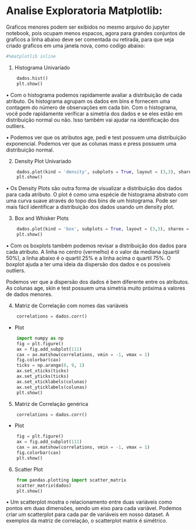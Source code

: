 # Analise Exploratoria Matplotlib:

Graficos menores podem ser exibidos no mesmo arquivo do jupyter notebook, pois ocupam menos espacos, agora para grandes conjuntos de graficos a linha abaixo deve ser comentada ou retirada, para que seja criado graficos em uma janela nova, como codigo abaixo:
```python
#%matplotlib inline
```


1. Histograma Univariado

```python
    dados.hist()
    plt.show()
```

• Com o histograma podemos rapidamente avaliar a distribuição de cada atributo. Os histograma agrupam os dados em bins e fornecem uma contagem do número de observações em cada bin. Com o histograma, você pode rapidamente verificar a simetria dos dados e se eles estão em distribuição normal ou não. Isso também vai ajudar na identificação dos outliers.

• Podemos ver que os atributos age, pedi e test possuem uma distribuição exponencial. Podemos ver que as colunas mass e press possuem uma distribuição normal.


2. Density Plot Univariado
```python
    dados.plot(kind = 'density', subplots = True, layout = (3,3), sharex = False)
    plt.show()
```
• Os Density Plots são outra forma de visualizar a distribuição dos dados para cada atributo. O plot é como uma espécie de histograma abstrato com uma curva suave através do topo dos bins de um histograma. Pode ser mais fácil identificar a distribuição dos dados usando um density plot.


3. Box and Whisker Plots
```python
    dados.plot(kind = 'box', subplots = True, layout = (3,3), sharex = False, sharey = False)
    plt.show()
```

• Com os boxplots também podemos revisar a distribuição dos dados para cada atributo. A linha no centro (vermelho) é o valor da mediana (quartil 50%), a linha abaixo é o quartil 25% e a linha acima o quartil 75%. O boxplot ajuda a ter uma ideia da dispersão dos dados e os possíveis outliers.

Podemos ver que a dispersão dos dados é bem diferente entre os atributos. As colunas age, skin e test possuem uma simetria muito próxima a valores de dados menores.


4. Matriz de Correlação com nomes das variáveis
```python
    correlations = dados.corr()
```
- Plot
```python
    import numpy as np
    fig = plt.figure()
    ax = fig.add_subplot(111)
    cax = ax.matshow(correlations, vmin = -1, vmax = 1)
    fig.colorbar(cax)
    ticks = np.arange(0, 9, 1)
    ax.set_xticks(ticks)
    ax.set_yticks(ticks)
    ax.set_xticklabels(colunas)
    ax.set_yticklabels(colunas)
    plt.show()
```


5. Matriz de Correlação genérica
```python
    correlations = dados.corr()
```

- Plot
```python
    fig = plt.figure()
    ax = fig.add_subplot(111)
    cax = ax.matshow(correlations, vmin = -1, vmax = 1)
    fig.colorbar(cax)
    plt.show()
```

6. Scatter Plot
```python
    from pandas.plotting import scatter_matrix
    scatter_matrix(dados)
    plt.show()
```

• Um scatterplot mostra o relacionamento entre duas variáveis como pontos em duas dimensões, sendo um eixo para cada variável. Podemos criar um scatterplot para cada par de variáveis em nosso dataset. A exemplos da matriz de correlação, o scatterplot matrix é simétrico.